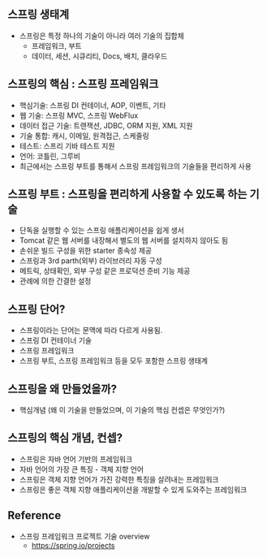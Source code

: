 ## 스프링 생태계
- 스프링은 특정 하나의 기술이 아니라 여러 기술의 집합체
  - 프레임워크, 부트
  - 데이터, 세션, 시큐리티, Docs, 배치, 클라우드
  
## 스프링의 핵심 : 스프링 프레임워크
  - 핵심기술: 스프링 DI 컨테이너, AOP, 이벤트, 기타
  - 웹 기술: 스프링 MVC, 스프링 WebFlux
  - 데이터 접근 기술: 트랜잭션, JDBC, ORM 지원, XML 지원
  - 기술 통합: 캐시, 이메일, 원격접근, 스케줄링
  - 테스트: 스프리 기바 테스트 지원
  - 언어: 코틀린, 그루비
  - 최근에서는 스프링 부트를 통해서 스프링 프레임워크의 기술들을 편리하게 사용
  
## 스프링 부트 : 스프링을 편리하게 사용할 수 있도록 하는 기술
  - 단독을 실행할 수 있는 스프링 애플리케이션을 쉽게 생서
  - Tomcat 같은 웹 서버를 내장해서 별도의 웹 서버를 설치하지 않아도 됨
  - 손쉬운 빌드 구성을 위한 starter 종속성 제공
  - 스프링과 3rd parth(외부) 라이브러리 자동 구성
  - 메트릭, 상태확인, 외부 구성 같은 프로덕션 준비 기능 제공
  - 관례에 의한 간결한 설정
  
## 스프링 단어?
 - 스프링이라는 단어는 문맥에 따라 다르게 사용됨.
 - 스프링 DI 컨테이너 기술
 - 스프링 프레임워크
 - 스프링 부트, 스프링 프레임워크 등을 모두 포함한 스프링 생태계
  
## 스프링을 왜 만들었을까?
  - 핵심개념 (왜 이 기술을 만들었으며, 이 기술의 핵심 컨셉은 무엇인가?)
 
## 스프링의 핵심 개념, 컨셉?
  - 스프링은 자바 언어 기반의 프레임워크
  - 자바 언어의 가장 큰 특징 - 객체 지향 언어
  - 스프링은 객체 지향 언어가 가진 강력한 특징을 살려내는 프레임워크
  - 스프링은 좋은 객체 지향 애플리케이션을 개발할 수 있게 도와주는 프레임워크
  
  
## Reference
- 스프링 프레임워크 프로젝트 기술 overview
  - https://spring.io/projects
 

